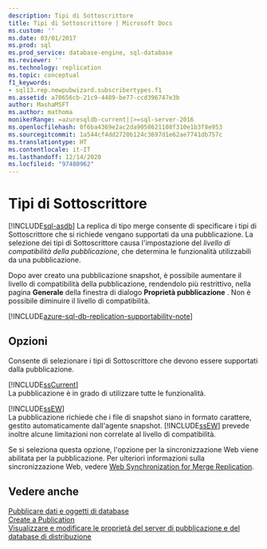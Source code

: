 ```yaml
---
description: Tipi di Sottoscrittore
title: Tipi di Sottoscrittore | Microsoft Docs
ms.custom: ''
ms.date: 03/01/2017
ms.prod: sql
ms.prod_service: database-engine, sql-database
ms.reviewer: ''
ms.technology: replication
ms.topic: conceptual
f1_keywords:
- sql13.rep.newpubwizard.subscribertypes.f1
ms.assetid: a70656cb-21c9-4489-be77-ccd396747e3b
author: MashaMSFT
ms.author: mathoma
monikerRange: =azuresqldb-current||>=sql-server-2016
ms.openlocfilehash: 0f6ba4369e2ac2da9058621108f310e1b3f8e953
ms.sourcegitcommit: 1a544cf4dd2720b124c3697d1e62ae7741db757c
ms.translationtype: HT
ms.contentlocale: it-IT
ms.lasthandoff: 12/14/2020
ms.locfileid: "97480962"
---
```

# <a name="subscriber-types"></a>Tipi di Sottoscrittore
[!INCLUDE[sql-asdb](../../includes/applies-to-version/sql-asdb.md)]
  La replica di tipo merge consente di specificare i tipi di Sottoscrittore che si richiede vengano supportati da una pubblicazione. La selezione dei tipi di Sottoscrittore causa l'impostazione del *livello di compatibilità della pubblicazione*, che determina le funzionalità utilizzabili da una pubblicazione.  
  
 Dopo aver creato una pubblicazione snapshot, è possibile aumentare il livello di compatibilità della pubblicazione, rendendolo più restrittivo, nella pagina **Generale** della finestra di dialogo **Proprietà pubblicazione** . Non è possibile diminuire il livello di compatibilità.  

[!INCLUDE[azure-sql-db-replication-supportability-note](../../includes/azure-sql-db-replication-supportability-note.md)]
  
## <a name="options"></a>Opzioni  
 Consente di selezionare i tipi di Sottoscrittore che devono essere supportati dalla pubblicazione.  
  
 [!INCLUDE[ssCurrent](../../includes/sscurrent-md.md)]  
 La pubblicazione è in grado di utilizzare tutte le funzionalità.  
  
 [!INCLUDE[ssEW](../../includes/ssew-md.md)]  
 La pubblicazione richiede che i file di snapshot siano in formato carattere, gestito automaticamente dall'agente snapshot. [!INCLUDE[ssEW](../../includes/ssew-md.md)] prevede inoltre alcune limitazioni non correlate al livello di compatibilità.  
  
 Se si seleziona questa opzione, l'opzione per la sincronizzazione Web viene abilitata per la pubblicazione. Per ulteriori informazioni sulla sincronizzazione Web, vedere [Web Synchronization for Merge Replication](../../relational-databases/replication/web-synchronization-for-merge-replication.md).  
  
## <a name="see-also"></a>Vedere anche  
 [Pubblicare dati e oggetti di database](../../relational-databases/replication/publish/publish-data-and-database-objects.md)   
 [Create a Publication](../../relational-databases/replication/publish/create-a-publication.md)   
 [Visualizzare e modificare le proprietà del server di pubblicazione e del database di distribuzione](../../relational-databases/replication/view-and-modify-distributor-and-publisher-properties.md)   
  
  

